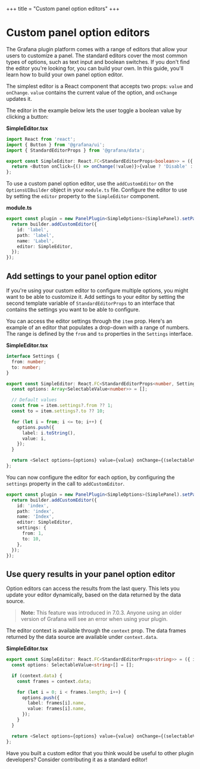 +++
title = "Custom panel option editors"
+++

# Custom panel option editors

The Grafana plugin platform comes with a range of editors that allow your users to customize a panel. The standard editors cover the most common types of options, such as text input and boolean switches. If you don't find the editor you're looking for, you can build your own. In this guide, you'll learn how to build your own panel option editor.

The simplest editor is a React component that accepts two props: `value` and `onChange`. `value` contains the current value of the option, and `onChange` updates it.

The editor in the example below lets the user toggle a boolean value by clicking a button:

**SimpleEditor.tsx**

```ts
import React from 'react';
import { Button } from '@grafana/ui';
import { StandardEditorProps } from '@grafana/data';

export const SimpleEditor: React.FC<StandardEditorProps<boolean>> = ({ value, onChange }) => {
  return <Button onClick={() => onChange(!value)}>{value ? 'Disable' : 'Enable'}</Button>;
};
```

To use a custom panel option editor, use the `addCustomEditor` on the `OptionsUIBuilder` object in your `module.ts` file. Configure the editor to use by setting the `editor` property to the `SimpleEditor` component.

**module.ts**

```ts
export const plugin = new PanelPlugin<SimpleOptions>(SimplePanel).setPanelOptions((builder) => {
  return builder.addCustomEditor({
    id: 'label',
    path: 'label',
    name: 'Label',
    editor: SimpleEditor,
  });
});
```

## Add settings to your panel option editor

If you're using your custom editor to configure multiple options, you might want to be able to customize it. Add settings to your editor by setting the second template variable of `StandardEditorProps` to an interface that contains the settings you want to be able to configure.

You can access the editor settings through the `item` prop. Here's an example of an editor that populates a drop-down with a range of numbers. The range is defined by the `from` and `to` properties in the `Settings` interface.

**SimpleEditor.tsx**

```ts
interface Settings {
  from: number;
  to: number;
}

export const SimpleEditor: React.FC<StandardEditorProps<number, Settings>> = ({ item, value, onChange }) => {
  const options: Array<SelectableValue<number>> = [];

  // Default values
  const from = item.settings?.from ?? 1;
  const to = item.settings?.to ?? 10;

  for (let i = from; i <= to; i++) {
    options.push({
      label: i.toString(),
      value: i,
    });
  }

  return <Select options={options} value={value} onChange={(selectableValue) => onChange(selectableValue.value)} />;
};
```

You can now configure the editor for each option, by configuring the `settings` property in the call to `addCustomEditor`.

```ts
export const plugin = new PanelPlugin<SimpleOptions>(SimplePanel).setPanelOptions((builder) => {
  return builder.addCustomEditor({
    id: 'index',
    path: 'index',
    name: 'Index',
    editor: SimpleEditor,
    settings: {
      from: 1,
      to: 10,
    },
  });
});
```

## Use query results in your panel option editor

Option editors can access the results from the last query. This lets you update your editor dynamically, based on the data returned by the data source.

> **Note:** This feature was introduced in 7.0.3. Anyone using an older version of Grafana will see an error when using your plugin.

The editor context is available through the `context` prop. The data frames returned by the data source are available under `context.data`.

**SimpleEditor.tsx**

```ts
export const SimpleEditor: React.FC<StandardEditorProps<string>> = ({ item, value, onChange, context }) => {
  const options: SelectableValue<string>[] = [];

  if (context.data) {
    const frames = context.data;

    for (let i = 0; i < frames.length; i++) {
      options.push({
        label: frames[i].name,
        value: frames[i].name,
      });
    }
  }

  return <Select options={options} value={value} onChange={(selectableValue) => onChange(selectableValue.value)} />;
};
```

Have you built a custom editor that you think would be useful to other plugin developers? Consider contributing it as a standard editor!
